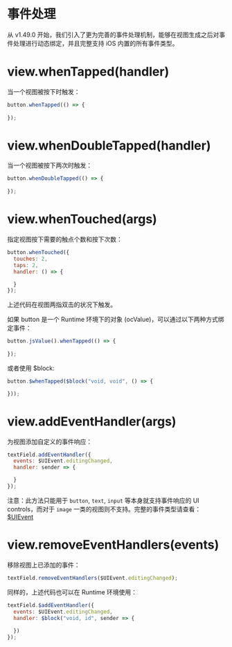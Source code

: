 # 事件处理

从 v1.49.0 开始，我们引入了更为完善的事件处理机制，能够在视图生成之后对事件处理进行动态绑定，并且完整支持 iOS 内置的所有事件类型。

# view.whenTapped(handler)

当一个视图被按下时触发：

```js
button.whenTapped(() => {
  
});
```

# view.whenDoubleTapped(handler)

当一个视图被按下两次时触发：

```js
button.whenDoubleTapped(() => {
  
});
```

# view.whenTouched(args)

指定视图按下需要的触点个数和按下次数：

```js
button.whenTouched({
  touches: 2,
  taps: 2,
  handler: () => {

  }
});
```

上述代码在视图两指双击的状况下触发。

如果 button 是一个 Runtime 环境下的对象 (ocValue)，可以通过以下两种方式绑定事件：

```js
button.jsValue().whenTapped(() => {
  
});
```

或者使用 $block:

```js
button.$whenTapped($block("void, void", () => {

}));
```

# view.addEventHandler(args)

为视图添加自定义的事件响应：

```js
textField.addEventHandler({
  events: $UIEvent.editingChanged,
  handler: sender => {

  }
});
```

注意：此方法只能用于 `button`, `text`, `input` 等本身就支持事件响应的 UI controls，而对于 `image` 一类的视图则不支持。完整的事件类型请查看：[$UIEvent](data/constant.md?id=uievent)

# view.removeEventHandlers(events)

移除视图上已添加的事件：

```js
textField.removeEventHandlers($UIEvent.editingChanged);
```

同样的，上述代码也可以在 Runtime 环境使用：

```js
textField.$addEventHandler({
  events: $UIEvent.editingChanged,
  handler: $block("void, id", sender => {
    
  })
});
```